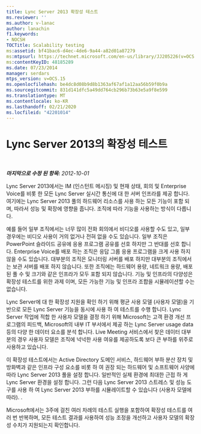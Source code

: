 ```yaml
---
title: Lync Server 2013 확장성 테스트
ms.reviewer: ''
ms.author: v-lanac
author: lanachin
f1.keywords:
- NOCSH
TOCTitle: Scalability testing
ms:assetid: bf41bac6-d4ec-4de6-9a44-a82d01a87279
ms:mtpsurl: https://technet.microsoft.com/en-us/library/JJ205226(v=OCS.15)
ms:contentKeyID: 48185289
ms.date: 07/23/2014
manager: serdars
mtps_version: v=OCS.15
ms.openlocfilehash: be4dc8d08b9d8b1363af67af1a12aa56b59f0b9a
ms.sourcegitcommit: 831d141dfc5a49dd764cb296b73b63e5a9f8e599
ms.translationtype: MT
ms.contentlocale: ko-KR
ms.lasthandoff: 02/21/2020
ms.locfileid: "42201014"
---
```

<div data-xmlns="http://www.w3.org/1999/xhtml">

<div class="topic" data-xmlns="http://www.w3.org/1999/xhtml" data-msxsl="urn:schemas-microsoft-com:xslt" data-cs="https://msdn.microsoft.com/">

<div data-asp="https://msdn2.microsoft.com/asp">

# <a name="scalability-testing-in-lync-server-2013"></a>Lync Server 2013의 확장성 테스트

</div>

<div id="mainSection">

<div id="mainBody">

<span> </span>

_**마지막으로 수정 된 항목:** 2012-10-01_

Lync Server 2013에서는 IM (인스턴트 메시징) 및 현재 상태, 회의 및 Enterprise Voice를 비롯 한 모든 Lync Server 실시간 통신에 대 한 서버 인프라를 제공 합니다. 여기에는 Lync Server 2013 풀의 하드웨어 리소스를 사용 하는 모든 기능이 포함 되며, 따라서 성능 및 확장에 영향을 줍니다. 조직에 따라 기능을 사용하는 방식이 다릅니다.

예를 들어 일부 조직에서는 너무 많이 전화 회의에서 비디오를 사용할 수도 있고, 일부 경우에는 비디오 사용이 거의 없거나 전혀 없을 수도 있습니다. 일부 조직은 PowerPoint 슬라이드 공유에 응용 프로그램 공유를 선호 하지만 그 반대를 선호 합니다. Enterprise Voice를 배포 하는 조직은 응답 그룹 응용 프로그램을 크게 사용 하지 않을 수도 있습니다. 대부분의 조직은 모니터링 서버를 배포 하지만 대부분의 조직에서는 보관 서버를 배포 하지 않습니다. 또한 조직에는 하드웨어 용량, 네트워크 용량, 배포 된 풀 수 및 크기와 같은 인프라가 모두 포함 되지 않습니다. 기능 및 인프라의 다양성은 확장성 테스트를 위한 과제 이며, 모든 가능한 기능 및 인프라 조합을 시뮬레이션할 수는 없습니다.

Lync Server에 대 한 확장성 지원을 확인 하기 위해 평균 사용 모델 (사용자 모델)을 기반으로 모든 Lync Server 기능을 동시에 사용 하 여 테스트를 수행 합니다. Lync Server 작업에 적합 한 사용자 모델을 결정 하기 위해 Microsoft는 고객 환경 개선 프로그램의 피드백, Microsoft의 내부 IT 부서에서 제공 하는 Lync Server usage data 등의 다양 한 데이터 요소를 분석 합니다. Live Meeting 서비스에서 찾은 데이터 대부분의 경우 사용자 모델은 조직에 넉넉한 사용 여유를 제공하도록 보다 큰 부하를 위주로 사용하고 있습니다.

이 확장성 테스트에서는 Active Directory 도메인 서비스, 하드웨어 부하 분산 장치 및 방화벽과 같은 인프라 구성 요소를 비롯 하 여 권장 되는 하드웨어 및 소프트웨어 사양에 따라 Lync Server 2013 풀을 설정 합니다. 일반적인 실제 환경에 최대한 근접 하 게 Lync Server 환경을 설정 합니다. 그런 다음 Lync Server 2013 스트레스 및 성능 도구를 사용 하 여 Lync Server 2013 부하를 시뮬레이트할 수 있습니다 (사용자 모델에 따라). .

Microsoft에서는 3주에 걸친 여러 차례의 테스트 실행을 포함하여 확장성 테스트를 여러 번 반복하며, 모든 테스트 결과를 사용하여 성능 조정을 개선하고 사용자 모델의 확장성 수치가 지원되는지 확인합니다.

</div>

<span> </span>

</div>

</div>

</div>

